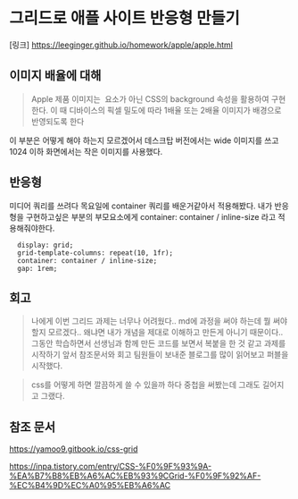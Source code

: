 # 그리드로 애플 사이트 반응형 만들기

[링크] https://leeginger.github.io/homework/apple/apple.html

## 이미지 배율에 대해

> Apple 제품 이미지는 <img> 요소가 아닌 CSS의 background 속성을 활용하여 구현한다.
> 이 때 디바이스의 픽셀 밀도에 따라 1배율 또는 2배율 이미지가 배경으로 반영되도록 한다

이 부분은 어떻게 해야 하는지 모르겠어서 데스크탑 버전에서는 wide 이미지를 쓰고 1024 이하 화면에서는 작은 이미지를 사용했다.

## 반응형

미디어 쿼리를 쓰려다 목요일에 container 쿼리를 배운거같아서 적용해봤다.
내가 반응형을 구현하고싶은 부분의 부모요소에게 container: container / inline-size 라고 적용해줘야한다.

```.main-container {
  display: grid;
  grid-template-columns: repeat(10, 1fr);
  container: container / inline-size;
  gap: 1rem;
```

## 회고

> 나에게 이번 그리드 과제는 너무나 어려웠다.. md에 과정을 써야 하는데 뭘 써야 할지 모르겠다..
> 왜냐면 내가 개념을 제대로 이해하고 만든게 아니기 때문이다.. 그동안 학습하면서 선생님과 함께 만든 코드를 보면서 복붙을 한 것 같고 과제를 시작하기 앞서 참조문서와 회고 팀원들이 보내준 블로그를 많이 읽어보고 퍼블을 시작했다.

> css를 어떻게 하면 깔끔하게 쓸 수 있을까 하다 중첩을 써봤는데 그래도 길어지고 그랬다.

## 참조 문서

https://yamoo9.gitbook.io/css-grid

https://inpa.tistory.com/entry/CSS-%F0%9F%93%9A-%EA%B7%B8%EB%A6%AC%EB%93%9CGrid-%F0%9F%92%AF-%EC%B4%9D%EC%A0%95%EB%A6%AC
